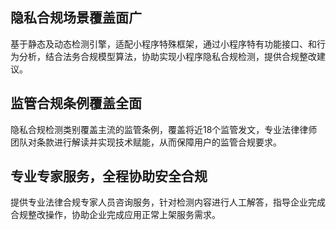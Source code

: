 ## 隐私合规场景覆盖面广
基于静态及动态检测引擎，适配小程序特殊框架，通过小程序特有功能接口、和行为分析，结合法务合规模型算法，协助实现小程序隐私合规检测，提供合规整改建议。

## 监管合规条例覆盖全面
隐私合规检测类别覆盖主流的监管条例，覆盖将近18个监管发文，专业法律律师团队对条款进行解读并实现技术赋能，从而保障用户的监管合规要求。

## 专业专家服务，全程协助安全合规
提供专业法律合规专家人员咨询服务，针对检测内容进行人工解答，指导企业完成合规整改操作，协助企业完成应用正常上架服务需求。
